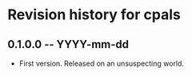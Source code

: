 # Revision history for cpals

## 0.1.0.0 -- YYYY-mm-dd

* First version. Released on an unsuspecting world.
